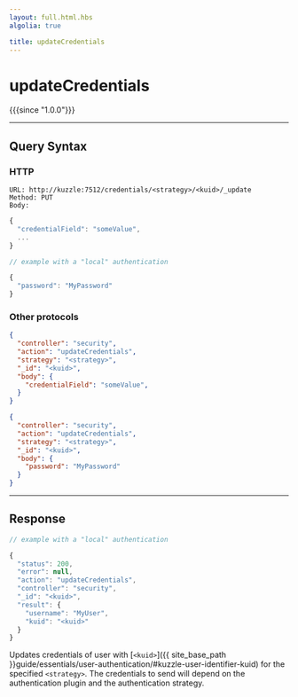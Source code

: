 ```yaml
---
layout: full.html.hbs
algolia: true

title: updateCredentials
---
```



# updateCredentials

{{{since "1.0.0"}}}



---

## Query Syntax

### HTTP

```http
URL: http://kuzzle:7512/credentials/<strategy>/<kuid>/_update
Method: PUT  
Body:
```

```js
{
  "credentialField": "someValue",
  ...
}

// example with a "local" authentication

{
  "password": "MyPassword"
}
```

### Other protocols

```json
{
  "controller": "security",
  "action": "updateCredentials",
  "strategy": "<strategy>",
  "_id": "<kuid>",
  "body": {
    "credentialField": "someValue",
  }
}
```

```json
{
  "controller": "security",
  "action": "updateCredentials",
  "strategy": "<strategy>",
  "_id": "<kuid>",
  "body": {
    "password": "MyPassword"
  }
}
```

---

## Response

```javascript
// example with a "local" authentication

{
  "status": 200,
  "error": null,
  "action": "updateCredentials",
  "controller": "security",
  "_id": "<kuid>",
  "result": {
    "username": "MyUser",
    "kuid": "<kuid>"
  }
}
```

Updates credentials of user with [`<kuid>`]({{ site_base_path }}guide/essentials/user-authentication/#kuzzle-user-identifier-kuid) for the specified `<strategy>`. The credentials to send will depend on the authentication plugin and the authentication strategy.

